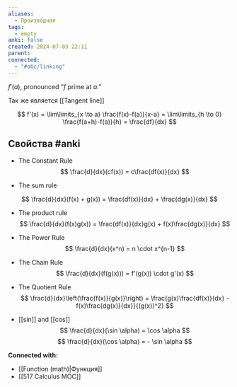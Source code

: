 ```yaml
---
aliases:
  - Производная
tags:
  - empty
anki: false
created: 2024-07-03 22:11
parent: 
connected:
  - "#обс/linking"
---
```



$f'(a)$, pronounced “$f$ prime at $a$.”

Так же является [[Tangent line]]


$$
f'(x) = \lim\limits_{x \to a} \frac{f(x)-f(a)}{x-a} = \lim\limits_{h \to 0} \frac{f(a+h)-f(a)}{h} = \frac{df}{dx}
$$







## Свойства #anki

- The Constant Rule
$$
\frac{d}{dx}(cf(x)) = c\frac{df(x)}{dx}
$$

- The sum rule

$$
\frac{d}{dx}(f(x) + g(x)) = \frac{df(x)}{dx} + \frac{dg(x)}{dx}
$$

- The product rule
$$
\frac{d}{dx}(f(x)g(x)) = \frac{df(x)}{dx}g(x) + f(x)\frac{dg(x)}{dx}
$$


- The Power Rule
$$
\frac{d}{dx}(x^n) = n \cdot x^{n-1}
$$

- The Chain Rule
$$
\frac{d}{dx}(f(g(x))) = f'(g(x)) \cdot g'(x)
$$

- The Quotient Rule
$$
\frac{d}{dx}\left(\frac{f(x)}{g(x)}\right) = \frac{g(x)\frac{df(x)}{dx} - f(x)\frac{dg(x)}{dx}}{(g(x))^2}
$$



- [[sin]] and [[cos]]
$$
\frac{d}{dx}(\sin \alpha) = \cos \alpha
$$
$$
\frac{d}{dx}(\cos \alpha) = - \sin \alpha
$$






**Connected with:**
- [[Function (math)|Функция]]
- [[517 Сalculus MOC]]

